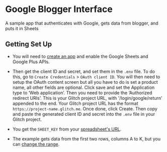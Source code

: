 Google Blogger Interface
===============
A sample app that authenticates with Google, gets data from blogger, and puts it in Sheets

## Getting Set Up
- You will need to [create an app](https://console.developers.google.com/apis/dashboard) and enable the Google Sheets and Google Plus APIs.
- Then get the client ID and secret, and set them in the `.env` file. To do this, go to `Create Credentials` > `OAuth client ID`. You will then need to setup the OAuth content screen but all you have to do is set a product name, all other fields are optional. Click save and set the Application type to ‘Web application’. Then you need to provide the ‘Authorized redirect URIs’. This is your Glitch project URL, with '/login/google/return' appended to the end. Your Glitch project URL has the format `https://project-name.glitch.me`. Once done, click Create. Then copy and paste the generated client ID and secret into the `.env` file in your Glitch project.
- You get the `SHEET_KEY` from your [spreadsheet's URL](https://webapps.stackexchange.com/questions/74205/what-is-the-key-in-my-google-spreadsheets-url).


- The example gets data from the first two rows, columns A to K, but you can [change the range](/edit/#!/google-sheets?path=server.js:111:11).
